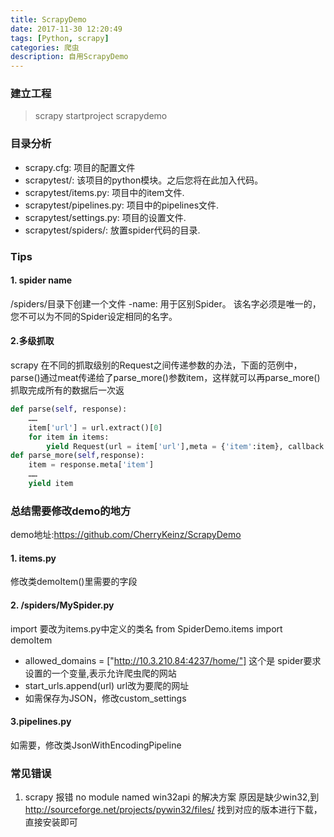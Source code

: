 ```yaml
---
title: ScrapyDemo
date: 2017-11-30 12:20:49
tags: [Python, scrapy]
categories: 爬虫
description: 自用ScrapyDemo
---
```



### 建立工程

>scrapy startproject scrapydemo

### 目录分析

- scrapy.cfg: 项目的配置文件
- scrapytest/: 该项目的python模块。之后您将在此加入代码。
- scrapytest/items.py: 项目中的item文件.
- scrapytest/pipelines.py: 项目中的pipelines文件.
- scrapytest/settings.py: 项目的设置文件.
- scrapytest/spiders/: 放置spider代码的目录.

### Tips

#### 1. spider name

/spiders/目录下创建一个文件
-name: 用于区别Spider。 该名字必须是唯一的，您不可以为不同的Spider设定相同的名字。

#### 2.多级抓取 
scrapy 在不同的抓取级别的Request之间传递参数的办法，下面的范例中，parse()通过meat传递给了parse_more()参数item，这样就可以再parse_more()抓取完成所有的数据后一次返
```python
def parse(self, response):
	……
	item['url'] = url.extract()[0]
	for item in items:
		yield Request(url = item['url'],meta = {'item':item}, callback = self.parse_more,dont_filter = True)
def parse_more(self,response):
	item = response.meta['item']
	……
	yield item
```
### 总结需要修改demo的地方

demo地址:https://github.com/CherryKeinz/ScrapyDemo

#### 1. items.py

修改类demoItem()里需要的字段


#### 2. /spiders/MySpider.py

import 要改为items.py中定义的类名
from SpiderDemo.items import demoItem

- allowed_domains = ["http://10.3.210.84:4237/home/"]
这个是 spider要求设置的一个变量,表示允许爬虫爬的网站
- start_urls.append(url) url改为要爬的网址
- 如需保存为JSON，修改custom_settings

#### 3.pipelines.py

如需要，修改类JsonWithEncodingPipeline

### 常见错误

1. scrapy 报错 no module named win32api 的解决方案
原因是缺少win32,到 http://sourceforge.net/projects/pywin32/files/
找到对应的版本进行下载，直接安装即可
